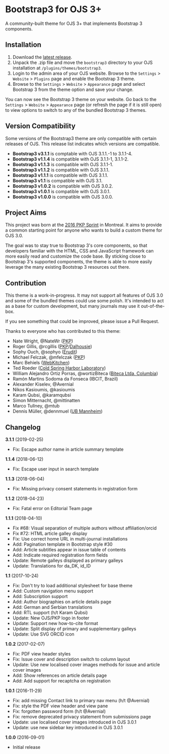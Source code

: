 # Bootstrap3 for OJS 3+

A community-built theme for OJS 3+ that implements Bootstrap 3 components.

## Installation

1. Download the [latest release](https://github.com/NateWr/bootstrap3/releases).
2. Unpack the .zip file and move the `bootstrap3` directory to your OJS installation at `/plugins/themes/bootstrap3`.
3. Login to the admin area of your OJS website. Browse to the `Settings` > `Website` > `Plugins` page and enable the Bootstrap 3 theme.
4. Browse to the `Settings` > `Website` > `Appearance` page and select Bootstrap 3 from the theme option and save your change.

You can now see the Bootstrap 3 theme on your website. Go back to the `Settings` > `Website` > `Appearance` page (or refresh the page if it is still open) to view options to switch to any of the bundled Bootstrap 3 themes.

## Version Compatibility

Some versions of the Bootstrap3 theme are only compatible with certain releases of OJS. This release list indicates which versions are compatible.

* **Bootstrap3 v3.1.1** is comptable with OJS 3.1.1.-1 to 3.1.1-4.
* **Bootstrap3 v1.1.4** is compatible with OJS 3.1.1-1, 3.1.1-2.
* **Bootstrap3 v1.1.3** is compatible with OJS 3.1.1-1.
* **Bootstrap3 v1.1.2** is compatible with OJS 3.1.1.
* **Bootstrap3 v1.1.1** is compatible with OJS 3.1.1.
* **Bootstrap3 v1.1** is compatible with OJS 3.1.
* **Bootstrap3 v1.0.2** is compatible with OJS 3.0.2.
* **Bootstrap3 v1.0.1** is compatible with OJS 3.0.1.
* **Bootstrap3 v1.0.0** is compatible with OJS 3.0.0.

## Project Aims

This project was born at the [2016 PKP Sprint](https://pkp.sfu.ca/2016/04/29/sprinting-in-montreal/) in Montreal. It aims to provide a common starting point for anyone who wants to build a custom theme for OJS 3.0.

The goal was to stay true to Bootstrap 3's core components, so that developers familiar with the HTML, CSS and JavaScript framework can more easily read and customize the code base. By sticking close to Bootstrap 3's supported components, the theme is able to more easily leverage the many existing Bootstrap 3 resources out there.

## Contribution

This theme is a work-in-progress. It may not support all features of OJS 3.0 and some of the bundled themes could use some polish. It's intended to act as a base for custom development, but many journals may use it out-of-the-box.

If you see something that could be improved, please issue a Pull Request.

Thanks to everyone who has contributed to this theme:

- Nate Wright, @NateWr ([PKP](https://pkp.sfu.ca))
- Roger Gillis, @rcgillis ([PKP](https://pkp.sfu.ca)/[Dalhousie](http://www.dal.ca/))
- Sophy Ouch, @sophyo ([Érudit](http://www.erudit.org/en/))
- Michael Felczak, @mfelczak ([PKP](https://pkp.sfu.ca))
- Marc Behiels ([WebKitchen](http://webkitchen.ca/))
- Ted Roeder ([Cold Spring Harbor Laboratory](http://www.cshl.edu/))
- William Alejandro Ortiz Porras, @wortizBiteca ([Biteca Ltda, Columbia](http://www.biteca.com/))
- Ramón Martins Sodoma da Fonseca (IBCIT, Brazil)
- Alexander Kiselev, @Avernial
- Nikos Kasioumis, @kasioumis
- Karam Qubsi, @karamqubsi
- Simon Mitternacht, @mittinatten
- Marco Tullney, @mtub
- Dennis Müller, @dennmuel ([UB Mannheim](https://www.bib.uni-mannheim.de/))

## Changelog

**3.1.1** (2019-02-25)
* Fix: Escape author name in article summary template

**1.1.4** (2018-06-12)
* Fix: Escape user input in search template

**1.1.3** (2018-06-04)
* Fix: Missing privacy consent statements in registration form

**1.1.2** (2018-04-23)
* Fix: Fatal error on Editorial Team page

**1.1.1** (2018-04-10)
* Fix #68: Visual separation of multiple authors without affiliation/orcid
* Fix #72: HTML article galley display
* Fix: Use correct home URL in multi-journal installations
* Add: Pagination template in Bootstrap style #30
* Add: Article subtitles appear in issue table of contents
* Add: Indicate required registration form fields
* Update: Remote galleys displayed as primary galleys
* Update: Translations for da_DK, id_ID

**1.1** (2017-10-24)
* Fix: Don't try to load additional stylesheet for base theme
* Add: Custom navigation menu support
* Add: Subscription support
* Add: Author biographies on article details page
* Add: German and Serbian translations
* Add: RTL support (h/t Karam Qubsi)
* Update: New OJS/PKP logo in footer
* Update: Support new how-to-cite format
* Update: Split display of primary and supplementary galleys
* Update: Use SVG ORCID icon

**1.0.2** (2017-02-07)
* Fix: PDF view header styles
* Fix: Issue cover and description switch to column layout
* Update: Use new localised cover images methods for issue and article cover images
* Add: Show references on article details page
* Add: Add support for recaptcha on registration

**1.0.1** (2016-11-29)
* Fix: add missing Contact link to primary nav menu (h/t @Avernial)
* Fix: style the PDF view header and view pane
* Fix: forgotten password form (h/t @Avernial)
* Fix: remove deprecated privacy statement from submissions page
* Update: use localised cover images introduced in OJS 3.0.1
* Update: use new sidebar key introduced in OJS 3.0.1

**1.0.0** (2016-09-01)
* Initial release
